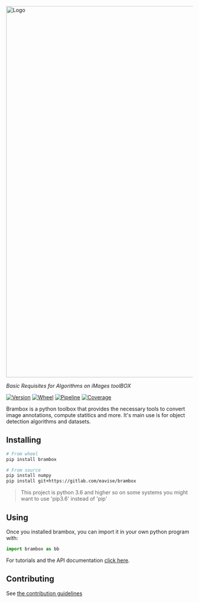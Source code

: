 <img src="docs/.static/logo-wide.png" alt="Logo" width="1000" />

_Basic Requisites for Algorithms on iMages toolBOX_

[![Version][version-badge]][release-url]
[![Wheel][wheel-badge]][wheel-url]
[![Pipeline][pipeline-badge]][pipeline-badge]
[![Coverage][coverage-badge]][coverage-url]

Brambox is a python toolbox that provides the necessary tools to convert image annotations, compute statitics and more.
It's main use is for object detection algorithms and datasets.


## Installing
```bash
# From wheel
pip install brambox

# From source
pip install numpy
pip install git+https://gitlab.com/eavise/brambox
```
> This project is python 3.6 and higher so on some systems you might want to use 'pip3.6' instead of 'pip'


## Using
Once you installed brambox, you can import it in your own python program with:
```python
import brambox as bb
```
For tutorials and the API documentation [click here][doc-url].


## Contributing
See [the contribution guidelines](CONTRIBUTING.md)


[version-badge]: https://img.shields.io/badge/version-2.0.0-blue.svg
[wheel-badge]: https://img.shields.io/pypi/wheel/brambox.svg
[pipeline-badge]: https://gitlab.com/EAVISE/brambox/badges/master/pipeline.svg
[coverage-badge]: https://codecov.io/gl/EAVISE/brambox/branch/master/graph/badge.svg
[release-url]: https://gitlab.com/EAVISE/brambox/tags
[wheel-url]: https://pypi.org/project/brambox
[coverage-url]: https://codecov.io/gl/EAVISE/brambox
[doc-url]: https://eavise.gitlab.io/brambox
